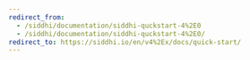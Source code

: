 ```yaml
---
redirect_from:
  - /siddhi/documentation/siddhi-quckstart-4%2E0
  - /siddhi/documentation/siddhi-quckstart-4%2E0/
redirect_to: https://siddhi.io/en/v4%2Ex/docs/quick-start/
---
```

